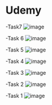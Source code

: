 # Udemy
-Task7
![image](https://user-images.githubusercontent.com/107879647/184506352-b48154fb-20ca-44b0-ba9f-dcbed43ea50a.png)

-Task 6
![image](https://user-images.githubusercontent.com/107879647/182804275-e185781b-d534-43d3-b80d-34669e22081c.png)

-Task 5
![image](https://user-images.githubusercontent.com/107879647/182803952-8dcf0783-c4c2-4e84-b7f4-4bb474c51c76.png)

-Task 4
![image](https://user-images.githubusercontent.com/107879647/182803867-9ac95910-8d51-45fa-871a-bf8f14e91d74.png)

-Task 3
![image](https://user-images.githubusercontent.com/107879647/182803738-1fb7983d-fa02-4e73-ac98-ef2d8821c8d4.png)

-Task 2
![image](https://user-images.githubusercontent.com/107879647/182803594-16271f21-fb95-45e7-9b9c-39c2d5d3b478.png)

-Task 1 
![image](https://user-images.githubusercontent.com/107879647/182803109-3a9436bf-5e6c-4ad8-b0e7-16ca97410ac8.png)


